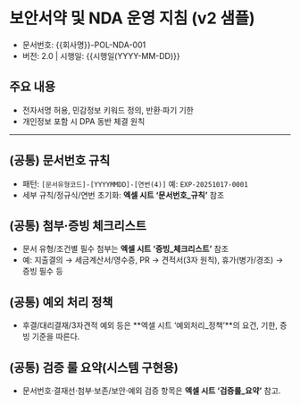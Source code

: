 # 보안서약 및 NDA 운영 지침 (v2 샘플)
- 문서번호: {{회사명}}-POL-NDA-001
- 버전: 2.0 | 시행일: {{시행일(YYYY-MM-DD)}}

## 주요 내용
- 전자서명 허용, 민감정보 키워드 정의, 반환·파기 기한
- 개인정보 포함 시 DPA 동반 체결 원칙


---

## (공통) 문서번호 규칙
- 패턴: `[문서유형코드]-[YYYYMMDD]-[연번(4)]` 예: `EXP-20251017-0001`
- 세부 규칙/정규식/연번 초기화: **엑셀 시트 ‘문서번호_규칙’** 참조

## (공통) 첨부·증빙 체크리스트
- 문서 유형/조건별 필수 첨부는 **엑셀 시트 ‘증빙_체크리스트’** 참조
- 예: 지출결의 → 세금계산서/영수증, PR → 견적서(3자 원칙), 휴가(병가/경조) → 증빙 필수 등

## (공통) 예외 처리 정책
- 후결/대리결재/3자견적 예외 등은 **엑셀 시트 ‘예외처리_정책’**의 요건, 기한, 증빙 기준을 따른다.

## (공통) 검증 룰 요약(시스템 구현용)
- 문서번호·결재선·첨부·보존/보안·예외 검증 항목은 **엑셀 시트 ‘검증룰_요약’** 참고.

